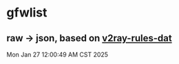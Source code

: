 # gfwlist
## raw -> json, based on [v2ray-rules-dat](https://github.com/Loyalsoldier/v2ray-rules-dat)
Mon Jan 27 12:00:49 AM CST 2025

